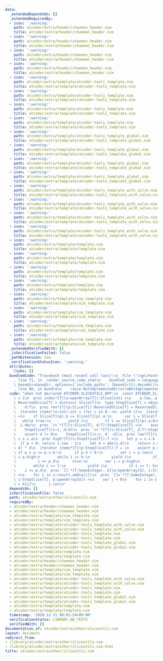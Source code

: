 ```yaml
---
data:
  _extendedDependsOn: []
  _extendedRequiredBy:
  - icon: ':warning:'
    path: atcoder/extra/header/chaemon_header.nim
    title: atcoder/extra/header/chaemon_header.nim
  - icon: ':warning:'
    path: atcoder/extra/header/chaemon_header.nim
    title: atcoder/extra/header/chaemon_header.nim
  - icon: ':warning:'
    path: atcoder/extra/header/chaemon_header.nim
    title: atcoder/extra/header/chaemon_header.nim
  - icon: ':warning:'
    path: atcoder/extra/header/chaemon_header.nim
    title: atcoder/extra/header/chaemon_header.nim
  - icon: ':warning:'
    path: atcoder/extra/template/atcoder-tools_template.nim
    title: atcoder/extra/template/atcoder-tools_template.nim
  - icon: ':warning:'
    path: atcoder/extra/template/atcoder-tools_template.nim
    title: atcoder/extra/template/atcoder-tools_template.nim
  - icon: ':warning:'
    path: atcoder/extra/template/atcoder-tools_template.nim
    title: atcoder/extra/template/atcoder-tools_template.nim
  - icon: ':warning:'
    path: atcoder/extra/template/atcoder-tools_template.nim
    title: atcoder/extra/template/atcoder-tools_template.nim
  - icon: ':warning:'
    path: atcoder/extra/template/atcoder-tools_template_global.nim
    title: atcoder/extra/template/atcoder-tools_template_global.nim
  - icon: ':warning:'
    path: atcoder/extra/template/atcoder-tools_template_global.nim
    title: atcoder/extra/template/atcoder-tools_template_global.nim
  - icon: ':warning:'
    path: atcoder/extra/template/atcoder-tools_template_global.nim
    title: atcoder/extra/template/atcoder-tools_template_global.nim
  - icon: ':warning:'
    path: atcoder/extra/template/atcoder-tools_template_global.nim
    title: atcoder/extra/template/atcoder-tools_template_global.nim
  - icon: ':warning:'
    path: atcoder/extra/template/atcoder-tools_template_with_solve.nim
    title: atcoder/extra/template/atcoder-tools_template_with_solve.nim
  - icon: ':warning:'
    path: atcoder/extra/template/atcoder-tools_template_with_solve.nim
    title: atcoder/extra/template/atcoder-tools_template_with_solve.nim
  - icon: ':warning:'
    path: atcoder/extra/template/atcoder-tools_template_with_solve.nim
    title: atcoder/extra/template/atcoder-tools_template_with_solve.nim
  - icon: ':warning:'
    path: atcoder/extra/template/atcoder-tools_template_with_solve.nim
    title: atcoder/extra/template/atcoder-tools_template_with_solve.nim
  - icon: ':warning:'
    path: atcoder/extra/template/template.nim
    title: atcoder/extra/template/template.nim
  - icon: ':warning:'
    path: atcoder/extra/template/template.nim
    title: atcoder/extra/template/template.nim
  - icon: ':warning:'
    path: atcoder/extra/template/template.nim
    title: atcoder/extra/template/template.nim
  - icon: ':warning:'
    path: atcoder/extra/template/template.nim
    title: atcoder/extra/template/template.nim
  - icon: ':warning:'
    path: atcoder/extra/template/vim_template.nim
    title: atcoder/extra/template/vim_template.nim
  - icon: ':warning:'
    path: atcoder/extra/template/vim_template.nim
    title: atcoder/extra/template/vim_template.nim
  - icon: ':warning:'
    path: atcoder/extra/template/vim_template.nim
    title: atcoder/extra/template/vim_template.nim
  - icon: ':warning:'
    path: atcoder/extra/template/vim_template.nim
    title: atcoder/extra/template/vim_template.nim
  _extendedVerifiedWith: []
  _isVerificationFailed: false
  _pathExtension: nim
  _verificationStatusIcon: ':warning:'
  attributes:
    links: []
  bundledCode: "Traceback (most recent call last):\n  File \"/opt/hostedtoolcache/Python/3.10.6/x64/lib/python3.10/site-packages/onlinejudge_verify/documentation/build.py\"\
    , line 71, in _render_source_code_stat\n    bundled_code = language.bundle(stat.path,\
    \ basedir=basedir, options={'include_paths': [basedir]}).decode()\n  File \"/opt/hostedtoolcache/Python/3.10.6/x64/lib/python3.10/site-packages/onlinejudge_verify/languages/nim.py\"\
    , line 86, in bundle\n    raise NotImplementedError\nNotImplementedError\n"
  code: "when not declared ATCODER_SLICEUTILS_HPP:\n  const ATCODER_SLICEUTILS_HPP*\
    \ = 1\n  proc index*[T](a:openArray[T]):Slice[int] =\n    a.low..a.high\n  type\
    \ ReversedSlice[T] = distinct Slice[T]\n  type StepSlice[T] = object\n    s:Slice[T]\n\
    \    d:T\n  proc rev*[T](p:Slice[T]):ReversedSlice[T] = ReversedSlice[T](p)\n\
    \  iterator items*(n:int):int = (for i in 0..<n: yield i)\n  iterator items*[T](p:ReversedSlice[T]):T\
    \ =\n    if Slice[T](p).b >= Slice[T](p).a:\n      var i = Slice[T](p).b\n   \
    \   while true:\n        yield i\n        if i == Slice[T](p).a:break\n      \
    \  i.dec\n  proc `>>`*[T](s:Slice[T], d:T):StepSlice[T] =\n    assert d != 0\n\
    \    StepSlice[T](s:s, d:d)\n  proc `<<`*[T](s:Slice[T], d:T):StepSlice[T] =\n\
    \    assert d != 0\n    StepSlice[T](s:s, d: -d)\n  proc low*[T](s:StepSlice[T]):T\
    \ = s.s.a\n  proc high*[T](s:StepSlice[T]):T =\n    let p = s.s.b - s.s.a\n  \
    \  if p < 0: return s.low - 1\n    let d = abs(s.d)\n    return s.s.a + (p div\
    \ d) * d\n  iterator items*[T](p:StepSlice[T]):T = \n    assert p.d != 0\n   \
    \ if p.s.a <= p.s.b:\n      if p.d > 0:\n        var i = p.low\n        let h\
    \ = p.high\n        while i <= h:\n          yield i\n          if i == h: break\n\
    \          i += p.d\n      else:\n        var i = p.high\n        let l = p.low\n\
    \        while i >= l:\n          yield i\n          if i == l: break\n      \
    \    i += p.d\n  proc `[]`*[T:SomeInteger, U](a:openArray[U], s:Slice[T]):seq[U]\
    \ =\n    for i in s:result.add(a[i])\n  proc `[]=`*[T:SomeInteger, U](a:var openArray[U],\
    \ s:StepSlice[T], b:openArray[U]) =\n    var j = 0\n    for i in s:\n      a[i]\
    \ = b[j]\n      j.inc\n"
  dependsOn: []
  isVerificationFile: false
  path: atcoder/extra/other/sliceutils.nim
  requiredBy:
  - atcoder/extra/header/chaemon_header.nim
  - atcoder/extra/header/chaemon_header.nim
  - atcoder/extra/template/vim_template.nim
  - atcoder/extra/template/vim_template.nim
  - atcoder/extra/template/atcoder-tools_template_with_solve.nim
  - atcoder/extra/template/atcoder-tools_template_with_solve.nim
  - atcoder/extra/template/atcoder-tools_template.nim
  - atcoder/extra/template/atcoder-tools_template.nim
  - atcoder/extra/template/atcoder-tools_template_global.nim
  - atcoder/extra/template/atcoder-tools_template_global.nim
  - atcoder/extra/template/template.nim
  - atcoder/extra/template/template.nim
  - atcoder/extra/header/chaemon_header.nim
  - atcoder/extra/header/chaemon_header.nim
  - atcoder/extra/template/vim_template.nim
  - atcoder/extra/template/vim_template.nim
  - atcoder/extra/template/atcoder-tools_template_with_solve.nim
  - atcoder/extra/template/atcoder-tools_template_with_solve.nim
  - atcoder/extra/template/atcoder-tools_template.nim
  - atcoder/extra/template/atcoder-tools_template.nim
  - atcoder/extra/template/atcoder-tools_template_global.nim
  - atcoder/extra/template/atcoder-tools_template_global.nim
  - atcoder/extra/template/template.nim
  - atcoder/extra/template/template.nim
  timestamp: '2020-12-31 00:01:54+09:00'
  verificationStatus: LIBRARY_NO_TESTS
  verifiedWith: []
documentation_of: atcoder/extra/other/sliceutils.nim
layout: document
redirect_from:
- /library/atcoder/extra/other/sliceutils.nim
- /library/atcoder/extra/other/sliceutils.nim.html
title: atcoder/extra/other/sliceutils.nim
---
```

